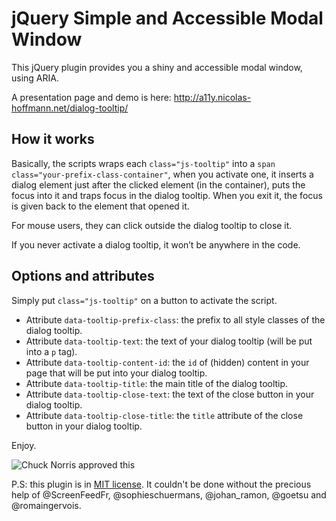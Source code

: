# jQuery Simple and Accessible Modal Window

This jQuery plugin provides you a shiny and accessible modal window, using ARIA.

A presentation page and demo is here: http://a11y.nicolas-hoffmann.net/dialog-tooltip/

## How it works

Basically, the scripts wraps each <code>class="js-tooltip"</code> into a <code>span class="your-prefix-class-container"</code>, when you activate one, it inserts a dialog element just after the clicked element (in the container), puts the focus into it and traps focus in the dialog tooltip. When you exit it, the focus is given back to the element that opened it.

For mouse users, they can click outside the dialog tooltip to close it.

If you never activate a dialog tooltip, it won’t be anywhere in the code.

## Options and attributes

Simply put <code>class="js-tooltip"</code> on a button to activate the script.

- Attribute <code>data-tooltip-prefix-class</code>: the prefix to all style classes of the dialog tooltip.
- Attribute <code>data-tooltip-text</code>: the text of your dialog tooltip (will be put into a <code>p</code> tag).
- Attribute <code>data-tooltip-content-id</code>: the <code>id</code> of (hidden) content in your page that will be put into your dialog tooltip.
- Attribute <code>data-tooltip-title</code>: the main title of the dialog tooltip.
- Attribute <code>data-tooltip-close-text</code>: the text of the close button in your dialog tooltip.
- Attribute <code>data-tooltip-close-title</code>: the <code>title</code> attribute of the close button in your dialog tooltip.

Enjoy.

<img src="http://www.nicolas-hoffmann.net/bordel/chuck-norris1.jpg" alt="Chuck Norris approved this" />

P.S: this plugin is in [MIT license](https://github.com/nico3333fr/jquery-accessible-modal-window-aria/blob/master/LICENSE). It couldn't be done without the precious help of @ScreenFeedFr, @sophieschuermans, @johan_ramon, @goetsu and @romaingervois.
